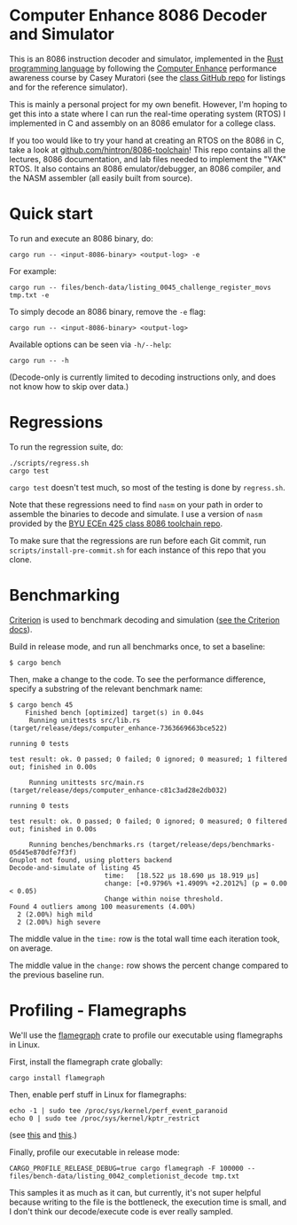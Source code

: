 # Computer Enhance 8086 Decoder and Simulator

This is an 8086 instruction decoder and simulator, implemented in the [Rust
programming language][5] by following the [Computer Enhance][1] performance
awareness course by Casey Muratori (see the [class GitHub repo][9] for listings
and for the reference simulator).

This is mainly a personal project for my own benefit. However, I'm hoping to get
this into a state where I can run the real-time operating system (RTOS) I
implemented in C and assembly on an 8086 emulator for a college class.

If you too would like to try your hand at creating an RTOS on the 8086 in C,
take a look at [github.com/hintron/8086-toolchain][4]! This repo contains all
the lectures, 8086 documentation, and lab files needed to implement the "YAK"
RTOS. It also contains an 8086 emulator/debugger, an 8086 compiler, and the NASM
assembler (all easily built from source).


# Quick start

To run and execute an 8086 binary, do:

```
cargo run -- <input-8086-binary> <output-log> -e
```

For example:

```
cargo run -- files/bench-data/listing_0045_challenge_register_movs tmp.txt -e
```

To simply decode an 8086 binary, remove the `-e` flag:

```
cargo run -- <input-8086-binary> <output-log>
```

Available options can be seen via `-h/--help`:
```
cargo run -- -h
```

(Decode-only is currently limited to decoding instructions only, and does not
know how to skip over data.)


# Regressions

To run the regression suite, do:

```
./scripts/regress.sh
cargo test
```

`cargo test` doesn't test much, so most of the testing is done by `regress.sh`.

Note that these regressions need to find `nasm` on your path in order to
assemble the binaries to decode and simulate. I use a version of `nasm` provided
by the [BYU ECEn 425 class 8086 toolchain repo][4].

To make sure that the regressions are run before each Git commit, run
`scripts/install-pre-commit.sh` for each instance of this repo that you clone.


# Benchmarking

[Criterion][2] is used to benchmark decoding and simulation
([see the Criterion docs][3]).

Build in release mode, and run all benchmarks once, to set a baseline:

```
$ cargo bench
```

Then, make a change to the code. To see the performance difference, specify a
substring of the relevant benchmark name:

```
$ cargo bench 45
    Finished bench [optimized] target(s) in 0.04s
     Running unittests src/lib.rs (target/release/deps/computer_enhance-7363669663bce522)

running 0 tests

test result: ok. 0 passed; 0 failed; 0 ignored; 0 measured; 1 filtered out; finished in 0.00s

     Running unittests src/main.rs (target/release/deps/computer_enhance-c81c3ad28e2db032)

running 0 tests

test result: ok. 0 passed; 0 failed; 0 ignored; 0 measured; 0 filtered out; finished in 0.00s

     Running benches/benchmarks.rs (target/release/deps/benchmarks-05d45e870dfe7f3f)
Gnuplot not found, using plotters backend
Decode-and-simulate of listing 45
                        time:   [18.522 µs 18.690 µs 18.919 µs]
                        change: [+0.9796% +1.4909% +2.2012%] (p = 0.00 < 0.05)
                        Change within noise threshold.
Found 4 outliers among 100 measurements (4.00%)
  2 (2.00%) high mild
  2 (2.00%) high severe
```

The middle value in the `time:` row is the total wall time each iteration took,
on average.

The middle value in the `change:` row shows the percent change compared to the
previous baseline run.


# Profiling - Flamegraphs

We'll use the [flamegraph][6] crate to profile our executable using flamegraphs
in Linux.

First, install the flamegraph crate globally:

```shell
cargo install flamegraph
```

Then, enable perf stuff in Linux for flamegraphs:

```shell
echo -1 | sudo tee /proc/sys/kernel/perf_event_paranoid
echo 0 | sudo tee /proc/sys/kernel/kptr_restrict
```
(see [this][7] and [this][8].)

Finally, profile our executable in release mode:

```shell
CARGO_PROFILE_RELEASE_DEBUG=true cargo flamegraph -F 100000 -- files/bench-data/listing_0042_completionist_decode tmp.txt
```

This samples it as much as it can, but currently, it's not super helpful because
writing to the file is the bottleneck, the execution time is small, and I don't
think our decode/execute code is ever really sampled.

[1]: https://www.computerenhance.com/
[2]: https://github.com/bheisler/criterion.rs
[3]: https://bheisler.github.io/criterion.rs/book/index.html
[4]: https://github.com/hintron/8086-toolchain
[5]: https://www.rust-lang.org/
[6]: https://github.com/flamegraph-rs/flamegraph
[7]: https://github.com/flamegraph-rs/flamegraph#enabling-perf-for-use-by-unprivileged-users
[8]: https://users.rust-lang.org/t/flamegraph-shows-every-caller-is-unknown/52408/2
[9]: https://github.com/cmuratori/computer_enhance